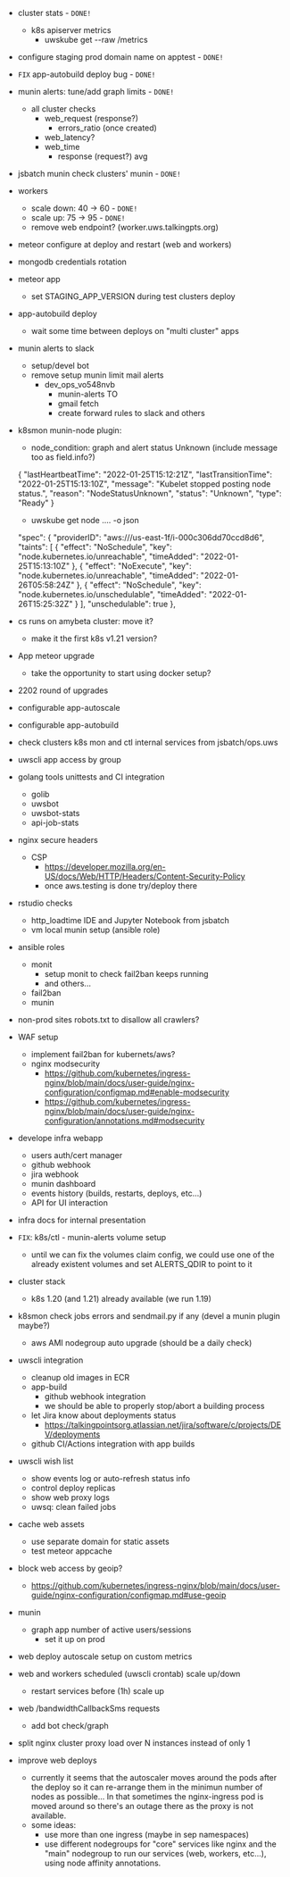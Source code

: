 * cluster stats - `DONE!`
    * k8s apiserver metrics
        * uwskube get --raw /metrics

* configure staging prod domain name on apptest - `DONE!`

* `FIX` app-autobuild deploy bug - `DONE!`

* munin alerts: tune/add graph limits - `DONE!`
    * all cluster checks
        * web_request (response?)
            * errors_ratio (once created)
        * web_latency?
        * web_time
            * response (request?) avg

* jsbatch munin check clusters' munin - `DONE!`

* workers
    * scale down: 40 -> 60 - `DONE!`
    * scale up: 75 -> 95 - `DONE!`
    * remove web endpoint? (worker.uws.talkingpts.org)

* meteor configure at deploy and restart (web and workers)

* mongodb credentials rotation

* meteor app
    * set STAGING_APP_VERSION during test clusters deploy

* app-autobuild deploy
    * wait some time between deploys on "multi cluster" apps

* munin alerts to slack
    * setup/devel bot
    * remove setup munin limit mail alerts
        * dev_ops_vo548nvb
            * munin-alerts TO
            * gmail fetch
            * create forward rules to slack and others

* k8smon munin-node plugin:
    * node_condition: graph and alert status Unknown (include message too as field.info?)

    {
        "lastHeartbeatTime": "2022-01-25T15:12:21Z",
        "lastTransitionTime": "2022-01-25T15:13:10Z",
        "message": "Kubelet stopped posting node status.",
        "reason": "NodeStatusUnknown",
        "status": "Unknown",
        "type": "Ready"
    }

    * uwskube get node .... -o json

    "spec": {
        "providerID": "aws:///us-east-1f/i-000c306dd70ccd8d6",
        "taints": [
            {
                "effect": "NoSchedule",
                "key": "node.kubernetes.io/unreachable",
                "timeAdded": "2022-01-25T15:13:10Z"
            },
            {
                "effect": "NoExecute",
                "key": "node.kubernetes.io/unreachable",
                "timeAdded": "2022-01-26T05:58:24Z"
            },
            {
                "effect": "NoSchedule",
                "key": "node.kubernetes.io/unschedulable",
                "timeAdded": "2022-01-26T15:25:32Z"
            }
        ],
        "unschedulable": true
    },

* cs runs on amybeta cluster: move it?
    * make it the first k8s v1.21 version?

* App meteor upgrade
    * take the opportunity to start using docker setup?

* 2202 round of upgrades

* configurable app-autoscale

* configurable app-autobuild

* check clusters k8s mon and ctl internal services from jsbatch/ops.uws

* uwscli app access by group

* golang tools unittests and CI integration
    * golib
    * uwsbot
    * uwsbot-stats
    * api-job-stats

* nginx secure headers
    * CSP
        * https://developer.mozilla.org/en-US/docs/Web/HTTP/Headers/Content-Security-Policy
        * once aws.testing is done try/deploy there

* rstudio checks
    * http_loadtime IDE and Jupyter Notebook from jsbatch
    * vm local munin setup (ansible role)

* ansible roles
    * monit
        * setup monit to check fail2ban keeps running
        * and others...
    * fail2ban
    * munin

* non-prod sites robots.txt to disallow all crawlers?

* WAF setup
    * implement fail2ban for kubernets/aws?
    * nginx modsecurity
        * https://github.com/kubernetes/ingress-nginx/blob/main/docs/user-guide/nginx-configuration/configmap.md#enable-modsecurity
        * https://github.com/kubernetes/ingress-nginx/blob/main/docs/user-guide/nginx-configuration/annotations.md#modsecurity

* develope infra webapp
    * users auth/cert manager
    * github webhook
    * jira webhook
    * munin dashboard
    * events history (builds, restarts, deploys, etc...)
    * API for UI interaction

* infra docs for internal presentation

* `FIX`: k8s/ctl - munin-alerts volume setup
    * until we can fix the volumes claim config, we could use one of the already existent volumes and set ALERTS_QDIR to point to it

* cluster stack
    * k8s 1.20 (and 1.21) already available (we run 1.19)

* k8smon check jobs errors and sendmail.py if any (devel a munin plugin maybe?)
    * aws AMI nodegroup auto upgrade (should be a daily check)

* uwscli integration
    * cleanup old images in ECR
    * app-build
        * github webhook integration
        * we should be able to properly stop/abort a building process
    * let Jira know about deployments status
        * https://talkingpointsorg.atlassian.net/jira/software/c/projects/DEV/deployments
    * github CI/Actions integration with app builds

* uwscli wish list
    * show events log or auto-refresh status info
    * control deploy replicas
    * show web proxy logs
    * uwsq: clean failed jobs

* cache web assets
    * use separate domain for static assets
    * test meteor appcache

* block web access by geoip?
    * https://github.com/kubernetes/ingress-nginx/blob/main/docs/user-guide/nginx-configuration/configmap.md#use-geoip

* munin
    * graph app number of active users/sessions
        * set it up on prod

* web deploy autoscale setup on custom metrics

* web and workers scheduled (uwscli crontab) scale up/down
    * restart services before (1h) scale up

* web /bandwidthCallbackSms requests
    * add bot check/graph

* split nginx cluster proxy load over N instances instead of only 1

* improve web deploys
    * currently it seems that the autoscaler moves around the pods after the deploy so it can re-arrange them in the minimun number of nodes as possible... In that sometimes the nginx-ingress pod is moved around so there's an outage there as the proxy is not available.
    * some ideas:
        * use more than one ingress (maybe in sep namespaces)
        * use different nodegroups for "core" services like nginx and the "main" nodegroup to run our services (web, workers, etc...), using node affinity annotations.
